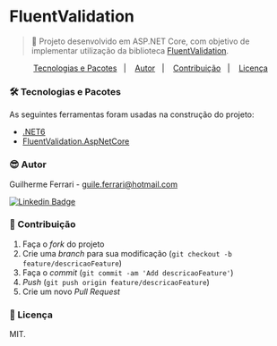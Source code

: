 # FluentValidation

> 🚀 Projeto desenvolvido em ASP.NET Core, com objetivo de implementar utilização da biblioteca [FluentValidation](https://docs.fluentvalidation.net/en/latest/).

<p align="center">
  <a href="#-tecnologias-e-pacotes">Tecnologias e Pacotes</a>&nbsp;&nbsp;&nbsp;|&nbsp;&nbsp;&nbsp;
  <a href="#-autor">Autor</a>&nbsp;&nbsp;&nbsp;|&nbsp;&nbsp;&nbsp;
  <a href="#-contribuição">Contribuição</a>&nbsp;&nbsp;&nbsp;|&nbsp;&nbsp;&nbsp;
  <a href="#-licença">Licença</a>
</p>

### 🛠 Tecnologias e Pacotes

As seguintes ferramentas foram usadas na construção do projeto:

- [.NET6](https://visualstudio.microsoft.com/pt-br/vs/community/)
- [FluentValidation.AspNetCore](https://www.nuget.org/packages/FluentValidation.AspNetCore/11.2.2?_src=template)

### 😎 Autor

Guilherme Ferrari - guile.ferrari@hotmail.com

[![Linkedin Badge](https://img.shields.io/badge/-Guilherme-blue?style=flat-square&logo=Linkedin&logoColor=white&link=https://www.linkedin.com/in/guilherme-antonio-ferrari/)](https://www.linkedin.com/in/guilherme-antonio-ferrari/)

### 🎯 Contribuição

1. Faça o _fork_ do projeto
2. Crie uma _branch_ para sua modificação (`git checkout -b feature/descricaoFeature`)
3. Faça o _commit_ (`git commit -am 'Add descricaoFeature'`)
4. _Push_ (`git push origin feature/descricaoFeature`)
5. Crie um novo _Pull Request_

### 📝 Licença

MIT.